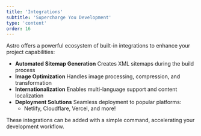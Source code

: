 ```yaml
---
title: 'Integrations'
subtitle: 'Supercharge You Development'
type: 'content'
order: 16
---
```


Astro offers a powerful ecosystem of built-in integrations to enhance your project capabilities:

- **Automated Sitemap Generation** Creates XML sitemaps during the build process
- **Image Optimization** Handles image processing, compression, and transformation
- **Internationalization** Enables multi-language support and content localization
- **Deployment Solutions** Seamless deployment to popular platforms:
  - Netlify, Cloudflare, Vercel, and more!

These integrations can be added with a simple command, accelerating your development workflow.
